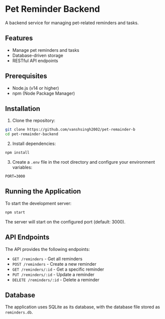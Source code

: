 # Pet Reminder Backend

A backend service for managing pet-related reminders and tasks.

## Features

- Manage pet reminders and tasks
- Database-driven storage
- RESTful API endpoints

## Prerequisites

- Node.js (v14 or higher)
- npm (Node Package Manager)

## Installation

1. Clone the repository:
```bash
git clone https://github.com/vanshsingh2002/pet-remainder-b
cd pet-remainder-backend
```

2. Install dependencies:
```bash
npm install
```

3. Create a `.env` file in the root directory and configure your environment variables:
```env
PORT=3000
```

## Running the Application

To start the development server:
```bash
npm start
```

The server will start on the configured port (default: 3000).

## API Endpoints

The API provides the following endpoints:

- `GET /reminders` - Get all reminders
- `POST /reminders` - Create a new reminder
- `GET /reminders/:id` - Get a specific reminder
- `PUT /reminders/:id` - Update a reminder
- `DELETE /reminders/:id` - Delete a reminder

## Database

The application uses SQLite as its database, with the database file stored as `reminders.db`.
